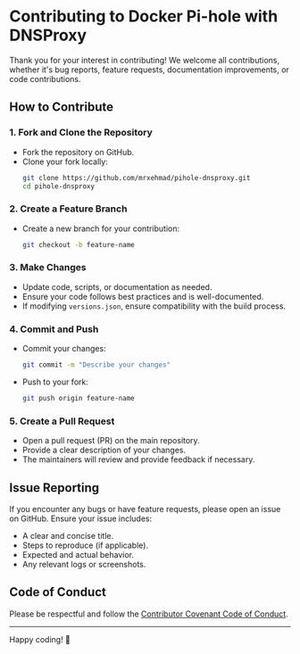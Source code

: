 # Contributing to Docker Pi-hole with DNSProxy

Thank you for your interest in contributing! We welcome all contributions, whether it's bug reports, feature requests, documentation improvements, or code contributions.

## How to Contribute
### 1. Fork and Clone the Repository
- Fork the repository on GitHub.
- Clone your fork locally:
  ```bash
  git clone https://github.com/mrxehmad/pihole-dnsproxy.git
  cd pihole-dnsproxy
  ```

### 2. Create a Feature Branch
- Create a new branch for your contribution:
  ```bash
  git checkout -b feature-name
  ```

### 3. Make Changes
- Update code, scripts, or documentation as needed.
- Ensure your code follows best practices and is well-documented.
- If modifying `versions.json`, ensure compatibility with the build process.

### 4. Commit and Push
- Commit your changes:
  ```bash
  git commit -m "Describe your changes"
  ```
- Push to your fork:
  ```bash
  git push origin feature-name
  ```

### 5. Create a Pull Request
- Open a pull request (PR) on the main repository.
- Provide a clear description of your changes.
- The maintainers will review and provide feedback if necessary.

## Issue Reporting
If you encounter any bugs or have feature requests, please open an issue on GitHub. Ensure your issue includes:
- A clear and concise title.
- Steps to reproduce (if applicable).
- Expected and actual behavior.
- Any relevant logs or screenshots.

## Code of Conduct
Please be respectful and follow the [Contributor Covenant Code of Conduct](https://www.contributor-covenant.org/version/2/0/code_of_conduct/).

---

Happy coding! 🚀